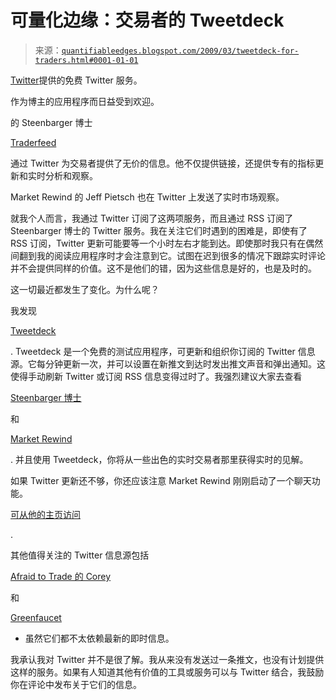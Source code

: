 <!--yml

类别：未分类

日期：2024 年 5 月 18 日 13:25:36

-->

# 可量化边缘：交易者的 Tweetdeck

> 来源：[`quantifiableedges.blogspot.com/2009/03/tweetdeck-for-traders.html#0001-01-01`](http://quantifiableedges.blogspot.com/2009/03/tweetdeck-for-traders.html#0001-01-01)

[Twitter](http://twitter.com/home)提供的免费 Twitter 服务。

作为博主的应用程序而日益受到欢迎。

的 Steenbarger 博士

[Traderfeed](http://traderfeed.blogspot.com/)

通过 Twitter 为交易者提供了无价的信息。他不仅提供链接，还提供专有的指标更新和实时分析和观察。

Market Rewind 的 Jeff Pietsch 也在 Twitter 上发送了实时市场观察。

就我个人而言，我通过 Twitter 订阅了这两项服务，而且通过 RSS 订阅了 Steenbarger 博士的 Twitter 服务。我在关注它们时遇到的困难是，即使有了 RSS 订阅，Twitter 更新可能要等一个小时左右才能到达。即使那时我只有在偶然间翻到我的阅读应用程序时才会注意到它。试图在迟到很多的情况下跟踪实时评论并不会提供同样的价值。这不是他们的错，因为这些信息是好的，也是及时的。

这一切最近都发生了变化。为什么呢？

我发现

[Tweetdeck](http://www.tweetdeck.com/beta/)

. Tweetdeck 是一个免费的测试应用程序，可更新和组织你订阅的 Twitter 信息源。它每分钟更新一次，并可以设置在新推文到达时发出推文声音和弹出通知。这使得手动刷新 Twitter 或订阅 RSS 信息变得过时了。我强烈建议大家去查看

[Steenbarger 博士](http://twitter.com/steenbab)

和

[Market Rewind](http://twitter.com/mrkt_rwnd)

. 并且使用 Tweetdeck，你将从一些出色的实时交易者那里获得实时的见解。

如果 Twitter 更新还不够，你还应该注意 Market Rewind 刚刚启动了一个聊天功能。

[可从他的主页访问](http://marketrewind.blogspot.com/)

.

其他值得关注的 Twitter 信息源包括

[Afraid to Trade 的 Corey](http://twitter.com/afraidtotrade)

和

[Greenfaucet](http://twitter.com/greenfaucet)

- 虽然它们都不太依赖最新的即时信息。

我承认我对 Twitter 并不是很了解。我从来没有发送过一条推文，也没有计划提供这样的服务。如果有人知道其他有价值的工具或服务可以与 Twitter 结合，我鼓励你在评论中发布关于它们的信息。
